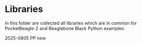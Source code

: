 # Libraries

In this folder are collected all libraries which are in common for PocketBeagle-2 
and Beaglebone Black Python examples.

2025-0805 PP new